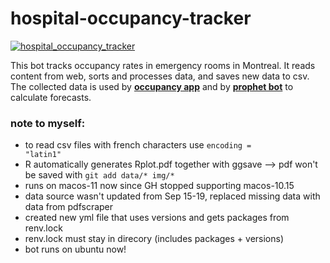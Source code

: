 # hospital-occupancy-tracker
[![hospital_occupancy_tracker](https://github.com/jlomako/hospital-occupancy-tracker/actions/workflows/hospital_occupancy_tracker.yml/badge.svg)](https://github.com/jlomako/hospital-occupancy-tracker/actions/workflows/hospital_occupancy_tracker.yml)

This bot tracks occupancy rates in emergency rooms in Montreal. It reads content from web, sorts and processes data, and saves new data to csv. The collected data is used by <a href = "https://jlomako.shinyapps.io/occupancy_app/"><b>occupancy app</b></a> and by <a href="https://github.com/jlomako/prophet-bot"><b>prophet bot</b></a> to calculate forecasts.


### note to myself:
* to read csv files with french characters use <code>encoding = "latin1"</code>
* R automatically generates Rplot.pdf together with ggsave --> pdf won't be saved with <code>git add data/* img/*</code>
* runs on macos-11 now since GH stopped supporting macos-10.15
* data source wasn't updated from Sep 15-19, replaced missing data with data from pdfscraper
* created new yml file that uses versions and gets packages from renv.lock
* renv.lock must stay in direcory (includes packages + versions)
* bot runs on ubuntu now!
